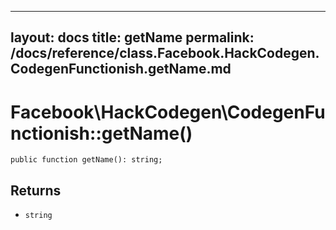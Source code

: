 
***

layout: docs
title: getName
permalink: /docs/reference/class.Facebook.HackCodegen.CodegenFunctionish.getName.md
---







# Facebook\\HackCodegen\\CodegenFunctionish::getName()




``` Hack
public function getName(): string;
```




## Returns




+ ` string `